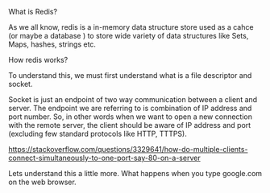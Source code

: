 
What is Redis?

As we all know, redis is a in-memory data structure store used as a cahce (or maybe a database ) to store wide variety of data structures like Sets, Maps, hashes, strings etc.

How redis works?

To understand this, we must first understand what is a file descriptor and socket. 

Socket is just an endpoint of two way communication between a client and server. The endpoint we are referring to is combination of IP address and port number. So, in other words when we want to open a new connection with the remote server, the client should be aware of IP address and port (excluding few standard protocols like HTTP, TTTPS).

https://stackoverflow.com/questions/3329641/how-do-multiple-clients-connect-simultaneously-to-one-port-say-80-on-a-server

Lets understand this a little more. What happens when you type google.com on the web browser.
